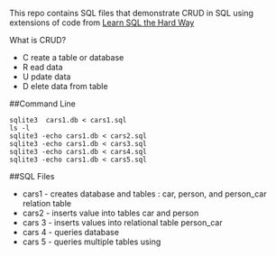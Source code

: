 This repo contains SQL files that demonstrate  CRUD  in SQL using extensions of code from [Learn SQL the Hard Way](http://sql.learncodethehardway.org)

What is CRUD?
* C reate a table or database
* R ead data
* U pdate data
* D elete data from table

##Command Line 
```
sqlite3  cars1.db < cars1.sql
ls -l
sqlite3 -echo cars1.db < cars2.sql
sqlite3 -echo cars1.db < cars3.sql
sqlite3 -echo cars1.db < cars4.sql
sqlite3 -echo cars1.db < cars5.sql
```

##SQL Files
* cars1 - creates database and tables : car, person, and person_car relation table
* cars2 - inserts value into tables car and person
* cars 3 - inserts values into relational table person_car
* cars 4 - queries database
* cars 5 - queries multiple tables using
